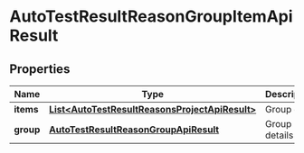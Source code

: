 

# AutoTestResultReasonGroupItemApiResult


## Properties

| Name | Type | Description | Notes |
|------------ | ------------- | ------------- | -------------|
|**items** | [**List&lt;AutoTestResultReasonsProjectApiResult&gt;**](AutoTestResultReasonsProjectApiResult.md) | Group data |  |
|**group** | [**AutoTestResultReasonGroupApiResult**](AutoTestResultReasonGroupApiResult.md) | Group details |  [optional] |



